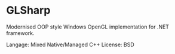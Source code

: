 GLSharp
=======

Modernised OOP style Windows OpenGL implementation for .NET framework.

Langage: Mixed Native/Managed C++
License: BSD
